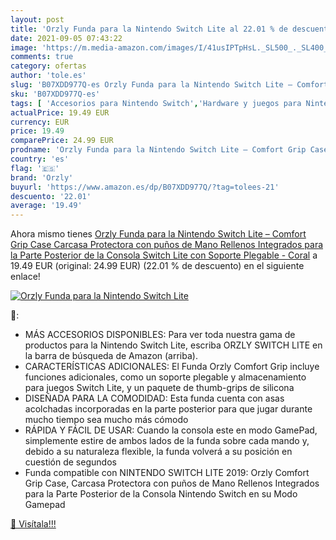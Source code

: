 ```yaml
---
layout: post
title: 'Orzly Funda para la Nintendo Switch Lite al 22.01 % de descuento'
date: 2021-09-05 07:43:22
image: 'https://m.media-amazon.com/images/I/41usIPTpHsL._SL500_._SL400_.jpg'
comments: true
category: ofertas
author: 'tole.es'
slug: 'B07XDD977Q-es Orzly Funda para la Nintendo Switch Lite – Comfort Grip...'
sku: 'B07XDD977Q-es'
tags: [ 'Accesorios para Nintendo Switch','Hardware y juegos para Nintendo Switch','Mandos para Nintendo Switch','Videojuegos','nintendo','orzly', ]
actualPrice: 19.49 EUR
currency: EUR
price: 19.49
comparePrice: 24.99 EUR
prodname: 'Orzly Funda para la Nintendo Switch Lite – Comfort Grip Case  Carcasa Protectora con puños de Mano Rellenos Integrados para la Parte Posterior de la Consola Switch Lite  con Soporte Plegable - Coral'
country: 'es'
flag: '🇪🇸'
brand: 'Orzly'
buyurl: 'https://www.amazon.es/dp/B07XDD977Q/?tag=tolees-21'
descuento: '22.01'
average: '19.49'
---
```


Ahora mismo tienes [Orzly Funda para la Nintendo Switch Lite – Comfort Grip Case  Carcasa Protectora con puños de Mano Rellenos Integrados para la Parte Posterior de la Consola Switch Lite  con Soporte Plegable - Coral](https://www.amazon.es/dp/B07XDD977Q/?tag=tolees-21) a 19.49 EUR (original: 24.99 EUR) (22.01 %  de descuento) en el siguiente enlace!

[![Orzly Funda para la Nintendo Switch Lite](https://m.media-amazon.com/images/I/41usIPTpHsL._SL500_._SL400_.jpg)](https://www.amazon.es/dp/B07XDD977Q/?tag=tolees-21)

🔎:

- MÁS ACCESORIOS DISPONIBLES: Para ver toda nuestra gama de productos para la Nintendo Switch Lite, escriba ORZLY SWITCH LITE en la barra de búsqueda de Amazon (arriba).
- CARACTERÍSTICAS ADICIONALES: El Funda Orzly Comfort Grip incluye funciones adicionales, como un soporte plegable y almacenamiento para juegos Switch Lite, y un paquete de thumb-grips de silicona
- DISEÑADA PARA LA COMODIDAD: Esta funda cuenta con asas acolchadas incorporadas en la parte posterior para que jugar durante mucho tiempo sea mucho más cómodo
- RÁPIDA Y FÁCIL DE USAR: Cuando la consola este en modo GamePad, simplemente estire de ambos lados de la funda sobre cada mando y, debido a su naturaleza flexible, la funda volverá a su posición en cuestión de segundos
- Funda compatible con NINTENDO SWITCH LITE 2019: Orzly Comfort Grip Case, Carcasa Protectora con puños de Mano Rellenos Integrados para la Parte Posterior de la Consola Nintendo Switch en su Modo Gamepad

[🛒 Visítala!!!](https://www.amazon.es/dp/B07XDD977Q/?tag=tolees-21)
